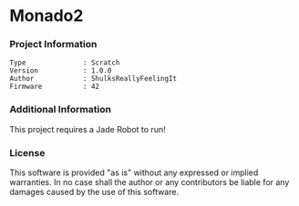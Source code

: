 Monado2
================



### Project Information
```
Type              : Scratch
Version           : 1.0.0
Author            : ShulksReallyFeelingIt
Firmware          : 42
```

### Additional Information
This project requires a Jade Robot to run!

### License
This software is provided "as is" without any expressed or implied warranties.  In no case shall the author or any contributors be liable for any damages caused by the use of this software.

